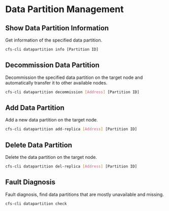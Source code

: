# Data Partition Management

## Show Data Partition Information

Get information of the specified data partition.

```bash
cfs-cli datapartition info [Partition ID]
```

## Decommission Data Partition

Decommission the specified data partition on the target node and automatically transfer it to other available nodes.

```bash
cfs-cli datapartition decommission [Address] [Partition ID]
```

## Add Data Partition

Add a new data partition on the target node.

```bash
cfs-cli datapartition add-replica [Address] [Partition ID]
```

## Delete Data Partition

Delete the data partition on the target node.

```bash
cfs-cli datapartition del-replica [Address] [Partition ID]
```

## Fault Diagnosis

Fault diagnosis, find data partitions that are mostly unavailable and missing.

```bash
cfs-cli datapartition check
```

